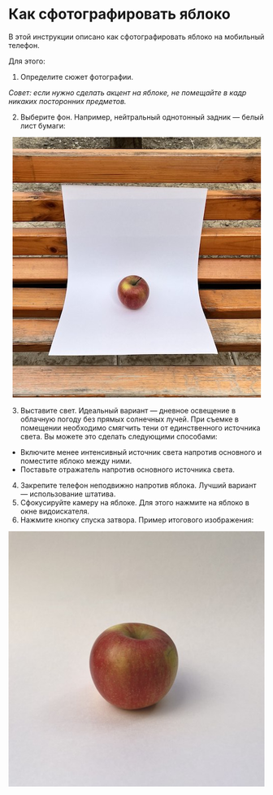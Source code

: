 # Как сфотографировать яблоко

В этой инструкции описано как сфотографировать яблоко на мобильный телефон.

Для этого:

  1. Определите сюжет фотографии.

  *Совет: если нужно сделать акцент на яблоке, не помещайте в кадр никаких посторонних предметов.*
  
  2. Выберите фон. Например, нейтральный однотонный задник — белый лист бумаги:

  <p align="center">
  <img src="https://github.com/evggrishaev/test-flipper/blob/main/pic1.jpg">
</p>

  3. Выставите свет. Идеальный вариант — дневное освещение в облачную погоду без прямых солнечных лучей. При съемке в помещении необходимо смягчить тени от единственного источника света. Вы можете это сделать следующими способами:
  * Включите менее интенсивный источник света напротив основного и поместите яблоко между ними. 
  * Поставьте отражатель напротив основного источника света.
  4. Закрепите телефон неподвижно напротив яблока. Лучший вариант — использование штатива.
  5. Сфокусируйте камеру на яблоке. Для этого нажмите на яблоко в окне видоискателя.
  6. Нажмите кнопку спуска затвора. Пример итогового изображения:

  <p align="center">
  <img src="https://github.com/evggrishaev/test-flipper/blob/main/pic2.jpg">
</p>

